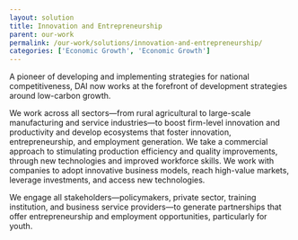 ```yaml
---
layout: solution
title: Innovation and Entrepreneurship
parent: our-work
permalink: /our-work/solutions/innovation-and-entrepreneurship/
categories: ['Economic Growth', 'Economic Growth']
---
```


A pioneer of developing and implementing strategies for national competitiveness, DAI now works at the forefront of development strategies around low-carbon growth.

We work across all sectors—from rural agricultural to large-scale manufacturing and service industries—to boost firm-level innovation and productivity and develop ecosystems that foster innovation, entrepreneurship, and employment generation. We take a commercial approach to stimulating production efficiency and quality improvements, through new technologies and improved workforce skills. We work with companies to adopt innovative business models, reach high-value markets, leverage investments, and access new technologies.

We engage all stakeholders—policymakers, private sector, training institution, and business service providers—to generate partnerships that offer entrepreneurship and employment opportunities, particularly for youth.
